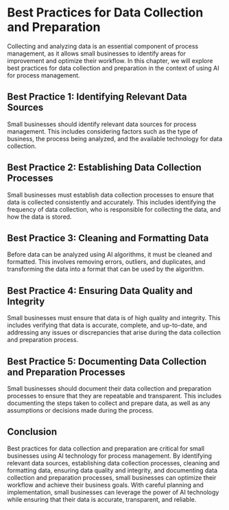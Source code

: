 Best Practices for Data Collection and Preparation
===========================================================================================================================

Collecting and analyzing data is an essential component of process management, as it allows small businesses to identify areas for improvement and optimize their workflow. In this chapter, we will explore best practices for data collection and preparation in the context of using AI for process management.

Best Practice 1: Identifying Relevant Data Sources
--------------------------------------------------

Small businesses should identify relevant data sources for process management. This includes considering factors such as the type of business, the process being analyzed, and the available technology for data collection.

Best Practice 2: Establishing Data Collection Processes
-------------------------------------------------------

Small businesses must establish data collection processes to ensure that data is collected consistently and accurately. This includes identifying the frequency of data collection, who is responsible for collecting the data, and how the data is stored.

Best Practice 3: Cleaning and Formatting Data
---------------------------------------------

Before data can be analyzed using AI algorithms, it must be cleaned and formatted. This involves removing errors, outliers, and duplicates, and transforming the data into a format that can be used by the algorithm.

Best Practice 4: Ensuring Data Quality and Integrity
----------------------------------------------------

Small businesses must ensure that data is of high quality and integrity. This includes verifying that data is accurate, complete, and up-to-date, and addressing any issues or discrepancies that arise during the data collection and preparation process.

Best Practice 5: Documenting Data Collection and Preparation Processes
----------------------------------------------------------------------

Small businesses should document their data collection and preparation processes to ensure that they are repeatable and transparent. This includes documenting the steps taken to collect and prepare data, as well as any assumptions or decisions made during the process.

Conclusion
----------

Best practices for data collection and preparation are critical for small businesses using AI technology for process management. By identifying relevant data sources, establishing data collection processes, cleaning and formatting data, ensuring data quality and integrity, and documenting data collection and preparation processes, small businesses can optimize their workflow and achieve their business goals. With careful planning and implementation, small businesses can leverage the power of AI technology while ensuring that their data is accurate, transparent, and reliable.
